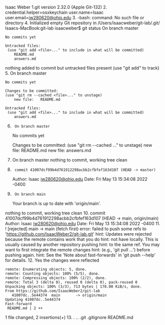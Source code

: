 Isaac Weber
1.git version 2.32.0 (Apple Git-132)
2.	credential.helper=osxkeychain
	user.name=Isaac
  user.email=iw280620@ohio.edu
3. -bash: command: No such file or directory
4. 	Initialized empty Git repository in /Users/isaacweber/git-lab/.git/
	Isaacs-MacBook:git-lab isaacweber$ git status
	On branch master

	No commits yet

	Untracked files:
 	 (use "git add <file>..." to include in what will be committed)
		README.md
		answers.md

nothing added to commit but untracked files present (use "git add" to track)
5.	On branch master

	No commits yet

	Changes to be committed:
  	(use "git rm --cached <file>..." to unstage)
		new file:   README.md

	Untracked files:
 	 (use "git add <file>..." to include in what will be committed)
		answers.md
6.		On branch master

	No commits yet

	Changes to be committed:
	  (use "git rm --cached <file>..." to unstage)
		new file:   README.md
		new file:   answers.md
7.	On branch master
nothing to commit, working tree clean
8.		commit 41007dcf99b4d761912298acbb2cfbfef163d107 (HEAD -> master)
	Author: Isaac <iw280620@ohio.edu>
Date:   Fri May 13 15:34:08 2022 -0400
9.		On branch main
	Your branch is up to date with 'origin/main'.

nothing to commit, working tree clean
10.		commit 41007dcf99b4d761912298acbb2cfbfef163d107 (HEAD -> main, origin/main)
	Author: Isaac <iw280620@ohio.edu>
Date:   Fri May 13 15:34:08 2022 -0400
11.		! [rejected]        main -> main (fetch first)
	error: failed to push some refs to 'https://github.com/IsaacWeber2/git-lab.git'
	hint: Updates were rejected because the remote contains work that you do
	hint: not have locally. This is usually caused by another repository pushing
	hint: to the same ref. You may want to first integrate the remote changes
	hint: (e.g., 'git pull ...') before pushing again.
hint: See the 'Note about fast-forwards' in 'git push --help' for details.
12.		Yes the changes were reflected

	remote: Enumerating objects: 5, done.
	remote: Counting objects: 100% (5/5), done.
	remote: Compressing objects: 100% (2/2), done.
	remote: Total 3 (delta 0), reused 0 (delta 0), pack-reused 0
	Unpacking objects: 100% (3/3), 713 bytes | 178.00 KiB/s, done.
	From https://github.com/IsaacWeber2/git-lab
	   41007dc..5e44374  main       -> origin/main
	Updating 41007dc..5e44374
	Fast-forward
	 README.md | 2 ++
 1 file changed, 2 insertions(+)
13.	.		..		.git		.gitignore	README.md
